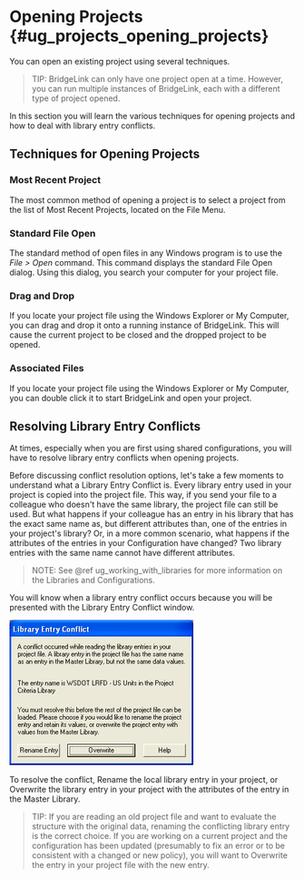Opening Projects {#ug_projects_opening_projects}
==============================================
You can open an existing project using several techniques.

> TIP: BridgeLink can only have one project open at a time. However, you can run multiple instances of BridgeLink, each with a different type of project opened.

In this section you will learn the various techniques for opening projects and how to deal with library entry conflicts.

Techniques for Opening Projects
---------------------------------------

### Most Recent Project ###
The most common method of opening a project is to select a project from the list of Most Recent Projects, located on the File Menu.

### Standard File Open ###
The standard method of open files in any Windows program is to use the *File > Open* command. This command displays the standard File Open dialog. Using this dialog, you search your computer for your project file.

### Drag and Drop ###
If you locate your project file using the Windows Explorer or My Computer, you can drag and drop it onto a running instance of BridgeLink. This will cause the current project to be closed and the dropped project to be opened.

### Associated Files ###
If you locate your project file using the Windows Explorer or My Computer, you can double click it to start BridgeLink and open your project.

Resolving Library Entry Conflicts
---------------------------------
At times, especially when you are first using shared configurations, you will have to resolve library entry conflicts when opening projects.

Before discussing conflict resolution options, let's take a few moments to understand what a Library Entry Conflict is. Every library entry used in your project is copied into the project file. This way, if you send your file to a colleague who doesn't have the same library, the project file can still be used. But what happens if your colleague has an entry in his library that has the exact same name as, but different attributes than, one of the entries in your project's library? Or, in a more common scenario, what happens if the attributes of the entries in your Configuration have changed? Two library entries with the same name cannot have different attributes.

> NOTE: See @ref ug_working_with_libraries for more information on the Libraries and Configurations.

You will know when a library entry conflict occurs because you will be presented with the Library Entry Conflict window.

![](LibraryEntryConflict.bmp)

To resolve the conflict, Rename the local library entry in your project, or Overwrite the library entry in your project with the attributes of the entry in the Master Library.

> TIP: If you are reading an old project file and want to evaluate the structure with the original data, renaming the conflicting library entry is the correct choice. If you are working on a current project and the configuration has been updated (presumably to fix an error or to be consistent with a changed or new policy), you will want to Overwrite the entry in your project file with the new entry. 
